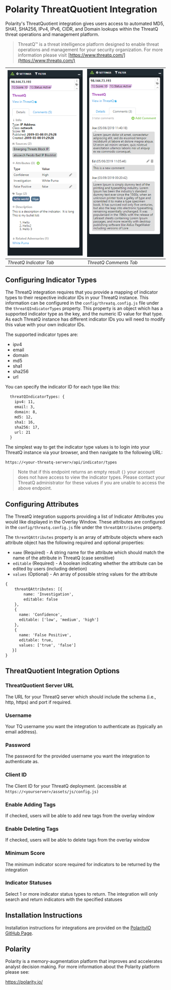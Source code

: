 # Polarity ThreatQuotient Integration

Polarity's ThreatQuotient integration gives users access to automated MD5, SHA1, SHA256, IPv4, IPv6, CIDR, and Domain lookups within the ThreatQ threat operations and management platform.

> ThreatQ™ is a threat intelligence platform designed to enable threat operations and management for your security organization. For more information please visit [https://www.threatq.com/](https://www.threatq.com/)

| ![image](images/indicator-tab.png) | ![image](images/comment-tab.png) |
|---|---|
|*ThreatQ Indicator Tab* | *ThreatQ Comments Tab* |


## Configuring Indicator Types

The ThreatQ integration requires that you provide a mapping of indicator types to their respective indicator IDs in your
ThreatQ instance.  This information can be configured in the `config/threatq.config.js` file under the `threatQIndicatorTypes`
property.  This property is an object which has a supported indicator type as the key, and the numeric ID value for that type.
As each ThreatQ instance has different indicator IDs you will need to modify this value with your own indicator IDs.

The supported indicator types are:

* ipv4
* email
* domain
* md5
* sha1
* sha256
* url

You can specify the indicator ID for each type like this:

```
  threatQIndicatorTypes: {
    ipv4: 11,
    email: 3,
    domain: 8,
    md5: 12,
    sha1: 16,
    sha256: 17,
    url: 21
  }
```

The simplest way to get the indicator type values is to login into your ThreatQ instance via your browser, and then navigate
to the following URL:

```
https://<your-threatq-server>/api/indicator/types
```

> Note that if this endpoint returns an empty result `{}` your account does not have access to view the indicator types. 
Please contact your ThreatQ administrator for these values if you are unable to access the above endpoint.

## Configuring Attributes

The ThreatQ integration supports providing a list of Indicator Attributes you would like displayed in the Overlay Window.
These attributes are configured in the `config/threatq.config.js` file under the `threatQAttributes` property.

The `threatQAttributes` property is an array of attribute objects where each attribute object has the following required
and optional properties:

* `name` (Required) - A string name for the attribute which should match the name of the attribute in ThreatQ (case sensitive)
* `editable` (Required) - A boolean indicating whether the attribute can be edited by users (including deletion)
* `values` (Optional) - An array of possible string values for the attribute

```
{
    threatQAttributes: [{
        name: 'Investigation',
        editable: false
    },
    {
      name: 'Confidence',
      editable: ['low', 'medium', 'high']
    },
    {
      name: 'False Positive',
      editable: true,
      values: ['true', 'false']
   }]
}
```


## ThreatQuotient Integration Options

### ThreatQuotient Server URL

The URL for your ThreatQ server which should include the schema (i.e., http, https) and port if required.

### Username

Your TQ username you want the integration to authenticate as (typically an email address).

### Password

The password for the provided username you want the integration to authenticate as.

### Client ID

The Client ID for your ThreatQ deployment. (accessible at `https://<yourserver>/assets/js/config.js)`

### Enable Adding Tags

If checked, users will be able to add new tags from the overlay window

### Enable Deleting Tags

If checked, users will be able to delete tags from the overlay window

### Minimum Score

The minimum indicator score required for indicators to be returned by the integration

### Indicator Statuses

Select 1 or more indicator status types to return. The integration will only search and return indicators with the specified statuses

## Installation Instructions

Installation instructions for integrations are provided on the [PolarityIO GitHub Page](https://polarityio.github.io/).

## Polarity

Polarity is a memory-augmentation platform that improves and accelerates analyst decision making.  For more information about the Polarity platform please see:

https://polarity.io/
